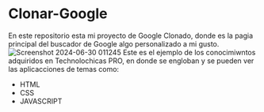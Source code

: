 # Clonar-Google
En este repositorio esta mi proyecto de Google Clonado, donde es la pagia principal del buscador de Google algo personalizado a mi gusto.
![Screenshot 2024-06-30 011245](https://github.com/LauraA017/Clonar-Google/assets/139409765/ed832f32-eafd-4cf7-b272-2ac3dcbb2e22)
Este es el ejemplo de los conocimiwntos adquiridos en Technolochicas PRO, en donde se engloban y se pueden ver las aplicacciones de temas como:
- HTML
- CSS
- JAVASCRIPT
